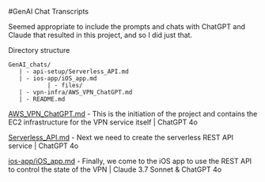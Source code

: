 #GenAI Chat Transcripts

Seemed appropriate to include the prompts and chats with ChatGPT and Claude that resulted in this project, and so I did just that. 


Directory structure

```
GenAI_chats/
   | - api-setup/Serverless_API.md
   | - ios-app/iOS_app.md
           | - files/
   | - vpn-infra/AWS_VPN_ChatGPT.md
   | - README.md
```

[AWS_VPN_ChatGPT.md](GenAI_chats/vpn-infraAWS_VPN_ChatGPT.md) - This is the initiation of the project and contains the EC2 infrastructure for the VPN service itself | ChatGPT 4o

[Serverless_API.md](GenAI_chats/api-setup/Serverless_API.md) - Next we need to create the serverless REST API service | ChatGPT 4o

[ios-app/iOS_app.md](GenAI_chats/ios-app/iOS_app.md) - Finally, we come to the iOS app to use the REST API to control the state of the VPN | Claude 3.7 Sonnet & ChatGPT 4o
